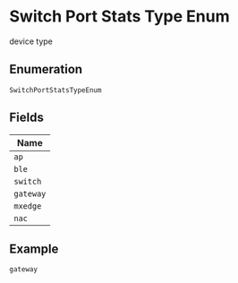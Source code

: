 
# Switch Port Stats Type Enum

device type

## Enumeration

`SwitchPortStatsTypeEnum`

## Fields

| Name |
|  --- |
| `ap` |
| `ble` |
| `switch` |
| `gateway` |
| `mxedge` |
| `nac` |

## Example

```
gateway
```

